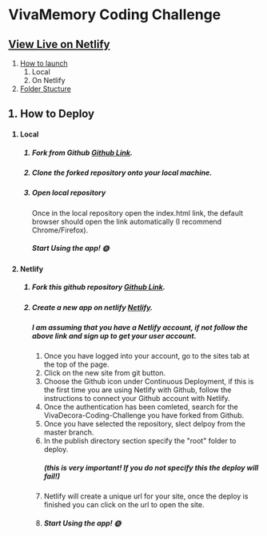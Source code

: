# VivaMemory Coding Challenge

## [View Live on Netlify](https://vigilant-bose-b425b3.netlify.app/)

<ol>
<li><a href="#how-to-launch">How to launch</a>
<ol>
<li>Local </li>
<li>On Netlify
</ol>
<li> <a href="#folder-structure">Folder Stucture</a>
</ol>
<ol>

<h2 id="how-to-launch"><li>
How to Deploy</li></h2>

</ol>

<ol>
<h4><li id> Local</li></h4>
<ol>
<h5><li>Fork from Github <a href="https://github.com/AltusJVR/VivaDecora-Coding-Challenge">Github Link</a>.</li></h5> 
<h5><li>Clone the forked repository onto your local machine.</li></h5>
<h5><li>Open local repository</li></h5>
<p>Once in the local repository open the index.html link, the default browser should open the link automatically (I recommend Chrome/Firefox).</p>
<h5>Start Using the app! &#127774;</h5>
</ol>
<h4><li id> Netlify</li></h4>
  <ol>
  <h5><li>Fork this github repository <a href="https://github.com/AltusJVR/VivaDecora-Coding-Challenge">Github Link</a>.</li></h5>
  <h5><li>Create a new app on netlify <a href="https://www.netlify.com/">Netlify</a>.</li></h5>
  <h5>I am assuming that you have a Netlify account, if not follow the above link and sign up to get your user account.</h5>
  <ol>
  
  <li>
  Once you have logged into your account, go to the sites tab at the top of the page.
  </li>
  <li>
  Click on the new site from git button.
  </li>
  <li>
  Choose the Github icon under Continuous Deployment, if this is the first time you are using Netlify with Github, follow the instructions to connect your Github account with Netlify.
  </li>
  <li>
  Once the authentication has been comleted, search for the VivaDecora-Coding-Challenge you have forked from Github.
  </li>
  <li>
  Once you have selected the repository, slect delpoy from the master branch. 
  </li>
  <li>
  In the publish directory section specify the "root" folder to deploy. <h5>(this is very important! If you do not specify this the deploy will fail!)</h5>
  </li>
  <li>
  Netlify will create a unique url for your site, once the deploy is finished you can click on the url to open the site. 
  </li>
  <li>
  <h5>Start Using the app! &#127774;</h5>
  </li>
  </ol>
  </ol>
</ol>





